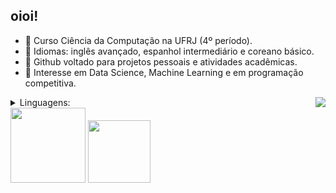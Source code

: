 ## oioi!

- 🍃 Curso Ciência da Computação na UFRJ (4º período).
- 🍃 Idiomas: inglês avançado, espanhol intermediário e coreano básico.
- 🍃 Github voltado para projetos pessoais e atividades acadêmicas.
- 🍃 Interesse em Data Science, Machine Learning e em programação competitiva.

 <img align=right src="https://i.pinimg.com/originals/c8/ba/c5/c8bac54c9a235302eb084c6671b69770.gif" />

<details>
  <summary> Linguagens: </summary>
  <a href="https://skillicons.dev">
    <img src="https://skillicons.dev/icons?i=cpp,c,py,julia,java" />
  </a>
</details>

<div>
<div align="left">
  <a>
    <img height="120em" src="https://github-readme-stats.vercel.app/api?username=mariLuwai&show_icons=true&theme=city_lights"/>
    <img height="100em" src="https://github-readme-stats.vercel.app/api/top-langs/?username=mariLuwai&layout=compact&theme=city_lights"/>
  </a>
</div>



